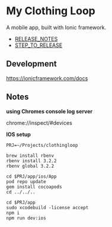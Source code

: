 # My Clothing Loop

A mobile app, built with Ionic framework.

- [RELEASE_NOTES](/RELEASE_NOTES.md)
- [STEP_TO_RELEASE](/STEP_TO_RELEASE.md)

## Development

https://ionicframework.com/docs

## Notes

**using Chromes console log server**

chrome://inspect/#devices

**IOS setup**

```
PRJ=~/Projects/clothingloop

brew install rbenv
rbenv install 3.2.2
rbenv global 3.2.2

cd $PRJ/app/ios/App
pod repo update
gem install cocoapods
cd ../../..

cd $PRJ/app
sudo xcodebuild -license accept
npm i
npm run dev:ios
```
